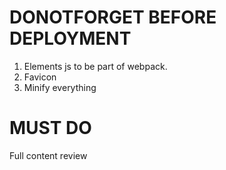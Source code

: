 # DONOTFORGET BEFORE DEPLOYMENT

1. Elements js to be part of webpack.
2. Favicon
3. Minify everything

# MUST DO

Full content review